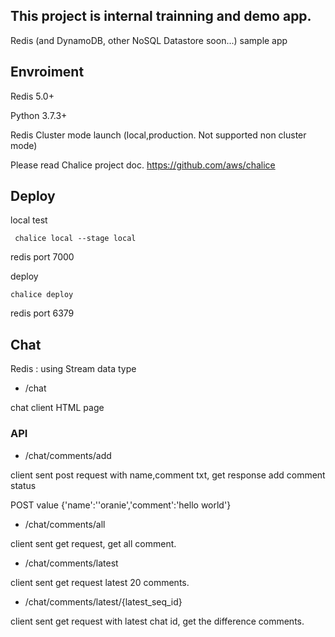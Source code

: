 ## This project is internal trainning and demo app.

Redis (and DynamoDB, other NoSQL Datastore soon...) sample app

## Envroiment
Redis 5.0+

Python 3.7.3+

Redis Cluster mode launch (local,production. Not supported non cluster mode)

Please read Chalice project doc.
https://github.com/aws/chalice

## Deploy
local test
```$xslt
 chalice local --stage local
```
redis port 7000

deploy
```$xslt
chalice deploy
```
redis port 6379


## Chat
Redis : using Stream data type


* /chat

chat client HTML page 

### API
    
* /chat/comments/add

client sent post request with name,comment txt, get response add comment status

POST value {'name':''oranie','comment':'hello world'}


* /chat/comments/all

client sent get request, get all comment.
    
* /chat/comments/latest

client sent get request latest 20 comments.

* /chat/comments/latest/{latest_seq_id}

client sent get request with latest chat id, get the difference comments.
    

